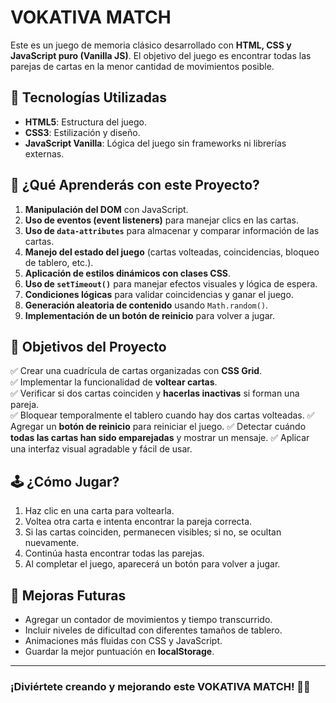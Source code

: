 # VOKATIVA MATCH

Este es un juego de memoria clásico desarrollado con **HTML, CSS y JavaScript puro (Vanilla JS)**. El objetivo del juego es encontrar todas las parejas de cartas en la menor cantidad de movimientos posible.

## 🚀 Tecnologías Utilizadas

- **HTML5**: Estructura del juego.
- **CSS3**: Estilización y diseño.
- **JavaScript Vanilla**: Lógica del juego sin frameworks ni librerías externas.

## 🎯 ¿Qué Aprenderás con este Proyecto?

1. **Manipulación del DOM** con JavaScript.
2. **Uso de eventos (event listeners)** para manejar clics en las cartas.
3. **Uso de `data-attributes`** para almacenar y comparar información de las cartas.
4. **Manejo del estado del juego** (cartas volteadas, coincidencias, bloqueo de tablero, etc.).
5. **Aplicación de estilos dinámicos con clases CSS**.
6. **Uso de `setTimeout()`** para manejar efectos visuales y lógica de espera.
7. **Condiciones lógicas** para validar coincidencias y ganar el juego.
8. **Generación aleatoria de contenido** usando `Math.random()`.
9. **Implementación de un botón de reinicio** para volver a jugar.

## 🎯 Objetivos del Proyecto

✅ Crear una cuadrícula de cartas organizadas con **CSS Grid**. <br>
✅ Implementar la funcionalidad de **voltear cartas**. <br>
✅ Verificar si dos cartas coinciden y **hacerlas inactivas** si forman una pareja. <br>
✅ Bloquear temporalmente el tablero cuando hay dos cartas volteadas.
✅ Agregar un **botón de reinicio** para reiniciar el juego.
✅ Detectar cuándo **todas las cartas han sido emparejadas** y mostrar un mensaje.
✅ Aplicar una interfaz visual agradable y fácil de usar.

## 🕹️ ¿Cómo Jugar?

1. Haz clic en una carta para voltearla.
2. Voltea otra carta e intenta encontrar la pareja correcta.
3. Si las cartas coinciden, permanecen visibles; si no, se ocultan nuevamente.
4. Continúa hasta encontrar todas las parejas.
5. Al completar el juego, aparecerá un botón para volver a jugar.

## 📌 Mejoras Futuras

- Agregar un contador de movimientos y tiempo transcurrido.
- Incluir niveles de dificultad con diferentes tamaños de tablero.
- Animaciones más fluidas con CSS y JavaScript.
- Guardar la mejor puntuación en **localStorage**.

---

### ¡Diviértete creando y mejorando este VOKATIVA MATCH! 🎴🔥

